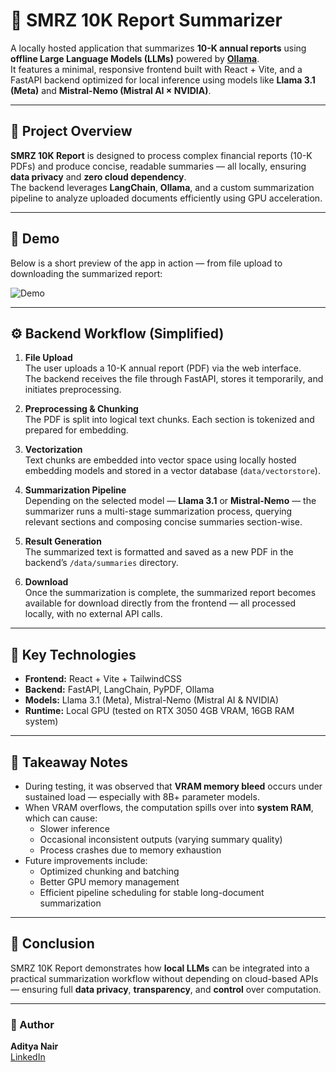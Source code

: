 # 🧠 SMRZ 10K Report Summarizer

A locally hosted application that summarizes **10-K annual reports** using **offline Large Language Models (LLMs)** powered by **[Ollama](https://ollama.ai)**.  
It features a minimal, responsive frontend built with React + Vite, and a FastAPI backend optimized for local inference using models like **Llama 3.1 (Meta)** and **Mistral-Nemo (Mistral AI × NVIDIA)**.

---

## 🚀 Project Overview

**SMRZ 10K Report** is designed to process complex financial reports (10-K PDFs) and produce concise, readable summaries — all locally, ensuring **data privacy** and **zero cloud dependency**.  
The backend leverages **LangChain**, **Ollama**, and a custom summarization pipeline to analyze uploaded documents efficiently using GPU acceleration.

---

## 🎥 Demo

Below is a short preview of the app in action — from file upload to downloading the summarized report:

![Demo](assets/WebsiteDemoRecording.gif)

---

## ⚙️ Backend Workflow (Simplified)

1. **File Upload**  
   The user uploads a 10-K annual report (PDF) via the web interface.  
   The backend receives the file through FastAPI, stores it temporarily, and initiates preprocessing.

2. **Preprocessing & Chunking**  
   The PDF is split into logical text chunks. Each section is tokenized and prepared for embedding.

3. **Vectorization**  
   Text chunks are embedded into vector space using locally hosted embedding models and stored in a vector database (`data/vectorstore`).

4. **Summarization Pipeline**  
   Depending on the selected model — **Llama 3.1** or **Mistral-Nemo** — the summarizer runs a multi-stage summarization process, querying relevant sections and composing concise summaries section-wise.

5. **Result Generation**  
   The summarized text is formatted and saved as a new PDF in the backend’s `/data/summaries` directory.

6. **Download**  
   Once the summarization is complete, the summarized report becomes available for download directly from the frontend — all processed locally, with no external API calls.

---

## 🧩 Key Technologies

- **Frontend:** React + Vite + TailwindCSS  
- **Backend:** FastAPI, LangChain, PyPDF, Ollama  
- **Models:** Llama 3.1 (Meta), Mistral-Nemo (Mistral AI & NVIDIA)  
- **Runtime:** Local GPU (tested on RTX 3050 4GB VRAM, 16GB RAM system)

---

## 🧠 Takeaway Notes

- During testing, it was observed that **VRAM memory bleed** occurs under sustained load — especially with 8B+ parameter models.  
- When VRAM overflows, the computation spills over into **system RAM**, which can cause:
  - Slower inference
  - Occasional inconsistent outputs (varying summary quality)
  - Process crashes due to memory exhaustion  
- Future improvements include:
  - Optimized chunking and batching
  - Better GPU memory management
  - Efficient pipeline scheduling for stable long-document summarization

---

## 🏁 Conclusion

SMRZ 10K Report demonstrates how **local LLMs** can be integrated into a practical summarization workflow without depending on cloud-based APIs — ensuring full **data privacy**, **transparency**, and **control** over computation.

---

### 🔗 Author
**Aditya Nair**  
[LinkedIn](https://www.linkedin.com/in/aditya-nair-24a096214/)